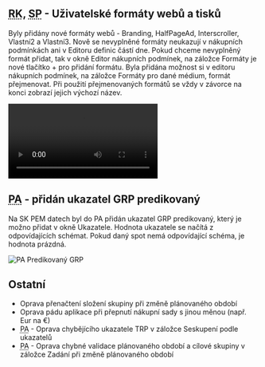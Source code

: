﻿---
categories: [fenix]
layout: fenix
---
## <abbr title="Reachové křivky">RK</abbr>, <abbr title="Strategický plán">SP</abbr> - Uživatelské formáty webů a tisků
Byly přidány nové formáty webů - Branding, HalfPageAd, Interscroller, Vlastní2 a Vlastní3. Nově se nevyplněné formáty neukazují v nákupních podmínkách ani v Editoru definic částí dne. Pokud chceme nevyplněný formát přidat, tak v okně Editor nákupních podmínek, na záložce Formáty je nové tlačítko + pro přidání formátu. Byla přidána možnost si v editoru nákupních podmínek, na záložce Formáty pro dané médium, formát přejmenovat. Při použití přejmenovaných formátů se vždy v závorce na konci zobrazí jejich výchozí název.

<video src="{{site.url}}/data/formaty.mp4" type="video/mp4" controls>Valetins</video>

## <abbr title="Postanalýza">PA</abbr> - přidán ukazatel GRP predikovaný
Na SK PEM datech byl do PA přidán ukazatel GRP predikovaný, který je možno přidat v okně Ukazatele. Hodnota ukazatele se načítá z odpovídajících schémat. Pokud daný spot nemá odpovídající schéma, je hodnota prázdná.


![PA Predikovaný GRP]({{site.url}}/data/pa_predik.png "PA Predikovaný GRP")

## Ostatní
<ul>
	<li>Oprava přenačtení složení skupiny při změně plánovaného období</li>
	<li>Oprava pádu aplikace při přepnutí nákupní sady s jinou měnou (např. Eur na €)</li>
	<li><abbr title="Postanalýza">PA</abbr> - Oprava chybějícího ukazatele TRP v záložce Seskupení podle ukazatelů</li>
	<li><abbr title="Postanalýza">PA</abbr> - Oprava chybné validace plánovaného období a cílové skupiny v záložce Zadání při změně plánovaného období</li>
</ul>
